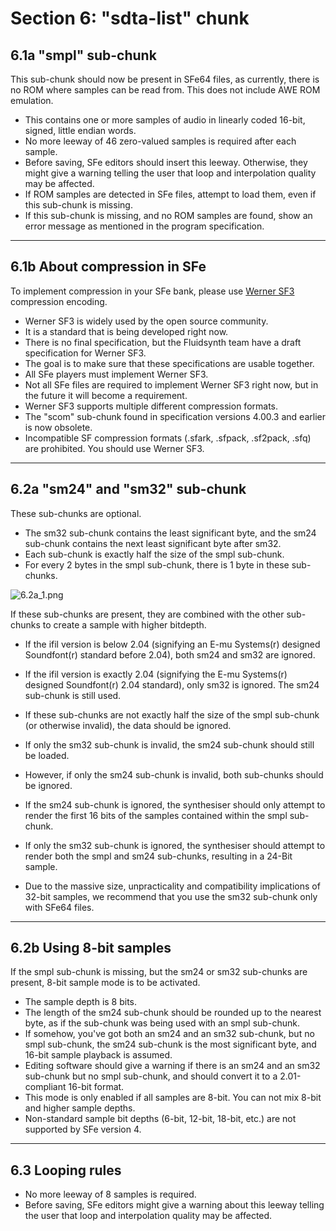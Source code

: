 # Section 6: "sdta-list" chunk

## 6.1a "smpl" sub-chunk

This sub-chunk should now be present in SFe64 files, as currently, there is no ROM where samples can be read from. This does not include AWE ROM emulation.

- This contains one or more samples of audio in linearly coded 16-bit, signed, little endian words.
- No more leeway of 46 zero-valued samples is required after each sample.
- Before saving, SFe editors should insert this leeway. Otherwise, they might give a warning telling the user that loop and interpolation quality may be affected.
- If ROM samples are detected in SFe files, attempt to load them, even if this sub-chunk is missing.
- If this sub-chunk is missing, and no ROM samples are found, show an error message as mentioned in the program specification.

* * *

## 6.1b About compression in SFe

To implement compression in your SFe bank, please use [Werner SF3](https://github.com/FluidSynth/fluidsynth/wiki/SoundFont3Format) compression encoding.

- Werner SF3 is widely used by the open source community.
- It is a standard that is being developed right now.
- There is no final specification, but the Fluidsynth team have a draft specification for Werner SF3.
- The goal is to make sure that these specifications are usable together.
- All SFe players must implement Werner SF3.
- Not all SFe files are required to implement Werner SF3 right now, but in the future it will become a requirement.
- Werner SF3 supports multiple different compression formats.
- The "scom" sub-chunk found in specification versions 4.00.3 and earlier is now obsolete.
- Incompatible SF compression formats (.sfark, .sfpack, .sf2pack, .sfq) are prohibited. You should use Werner SF3.

* * *

## 6.2a "sm24" and "sm32" sub-chunk

These sub-chunks are optional.

- The sm32 sub-chunk contains the least significant byte, and the sm24 sub-chunk contains the next least significant byte after sm32.
- Each sub-chunk is exactly half the size of the smpl sub-chunk.
- For every 2 bytes in the smpl sub-chunk, there is 1 byte in these sub-chunks.

![6.2a_1.png](../../../_resources/6.2a_1.png)

If these sub-chunks are present, they are combined with the other sub-chunks to create a sample with higher bitdepth.

- If the ifil version is below 2.04 (signifying an E-mu Systems(r) designed Soundfont(r) standard before 2.04), both sm24 and sm32 are ignored.
    
- If the ifil version is exactly 2.04 (signifying the E-mu Systems(r) designed Soundfont(r) 2.04 standard), only sm32 is ignored. The sm24 sub-chunk is still used.
    
- If these sub-chunks are not exactly half the size of the smpl sub-chunk (or otherwise invalid), the data should be ignored.
    
- If only the sm32 sub-chunk is invalid, the sm24 sub-chunk should still be loaded.
    
- However, if only the sm24 sub-chunk is invalid, both sub-chunks should be ignored.
    
- If the sm24 sub-chunk is ignored, the synthesiser should only attempt to render the first 16 bits of the samples contained within the smpl sub-chunk.
    
- If only the sm32 sub-chunk is ignored, the synthesiser should attempt to render both the smpl and sm24 sub-chunks, resulting in a 24-Bit sample.
    
- Due to the massive size, unpracticality and compatibility implications of 32-bit samples, we recommend that you use the sm32 sub-chunk only with SFe64 files.
    

* * *

## 6.2b Using 8-bit samples

If the smpl sub-chunk is missing, but the sm24 or sm32 sub-chunks are present, 8-bit sample mode is to be activated.

- The sample depth is 8 bits.
- The length of the sm24 sub-chunk should be rounded up to the nearest byte, as if the sub-chunk was being used with an smpl sub-chunk.
- If somehow, you've got both an sm24 and an sm32 sub-chunk, but no smpl sub-chunk, the sm24 sub-chunk is the most significant byte, and 16-bit sample playback is assumed.
- Editing software should give a warning if there is an sm24 and an sm32 sub-chunk but no smpl sub-chunk, and should convert it to a 2.01-compliant 16-bit format.
- This mode is only enabled if all samples are 8-bit. You can not mix 8-bit and higher sample depths.
- Non-standard sample bit depths (6-bit, 12-bit, 18-bit, etc.) are not supported by SFe version 4.

* * *

## 6.3 Looping rules

- No more leeway of 8 samples is required.
- Before saving, SFe editors might give a warning about this leeway telling the user that loop and interpolation quality may be affected.